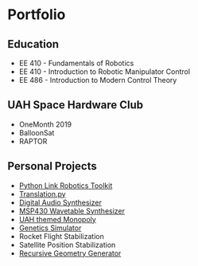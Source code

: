 # Portfolio

## Education
* EE 410 - Fundamentals of Robotics
* EE 410 - Introduction to Robotic Manipulator Control
* EE 486 - Introduction to Modern Control Theory

## UAH Space Hardware Club
* OneMonth 2019
* BalloonSat
* RAPTOR

## Personal Projects
* [Python Link Robotics Toolkit](link_robotics_toolkit.md)
* [Translation.py](translations.md)
* [Digital Audio Synthesizer](digital_audio_synth.md)
* [MSP430 Wavetable Synthesizer](wavetable_synth.md)
* [UAH themed Monopoly](monopoly.md)
* [Genetics Simulator](genetics.md)
* Rocket Flight Stabilization
* Satellite Position Stabilization
* [Recursive Geometry Generator](geometry.md)